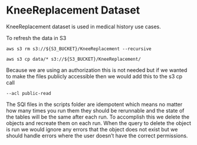 KneeReplacement Dataset
=======================

KneeReplacement dataset is used in medical history use cases.

To refresh the data in S3

```
aws s3 rm s3://${S3_BUCKET}/KneeReplacement --recursive   

aws s3 cp data/* s3://${S3_BUCKET}/KneeReplacement/ 
```

Because we are using an authorization this is not needed but if we wanted to make the files publicly accessible then we would add this to the s3 cp call

```
--acl public-read    
```

The SQl files in the scripts folder are idempotent which means no matter how many times you run them they should be rerunnable and the state of the tables will be the same after each run. To accomplish this we delete the objects and recreate them on each run. When the query to delete the object is run we would ignore any errors that the object does not exist but we should handle errors where the user doesn’t have the correct permissions.
